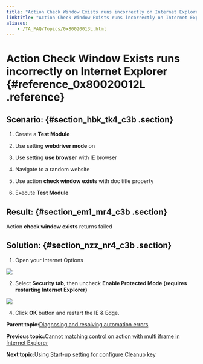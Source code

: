 ```yaml
--- 
title: "Action Check Window Exists runs incorrectly on Internet Explorer"
linktitle: "Action Check Window Exists runs incorrectly on Internet Explorer"
aliases: 
    - /TA_FAQ/Topics/0x80020013L.html
---
```

# Action Check Window Exists runs incorrectly on Internet Explorer {#reference_0x80020012L .reference}

## Scenario: {#section_hbk_tk4_c3b .section}

1. Create a **Test Module**

2. Use setting **webdriver mode** on

3. Use setting **use browser** with IE browser

4. Navigate to a random website

5. Use action **check window exists** with doc title property

6. Execute **Test Module**

## Result: {#section_em1_mr4_c3b .section}

Action **check window exists** returns failed

## Solution: {#section_nzz_nr4_c3b .section}

1. Open your Internet Options

![](../Images/troubleshoot1.png)

2. Select **Security tab**, then uncheck **Enable Protected Mode \(requires restarting Internet Explorer\)**

![](../Images/check_window_exists_incorrectly.jpg)

4. Click **OK** button and restart the IE & Edge.

**Parent topic:**[Diagnosing and resolving automation errors](../../TA_FAQ/Topics/faq.automation_error.html)

**Previous topic:**[Cannot matching control on action with multi iframe in Internet Explorer](../../TA_FAQ/Topics/0x80020012L.html)

**Next topic:**[Using Start-up setting for configure Cleanup key](../../TA_FAQ/Topics/0x80020014L.html)

